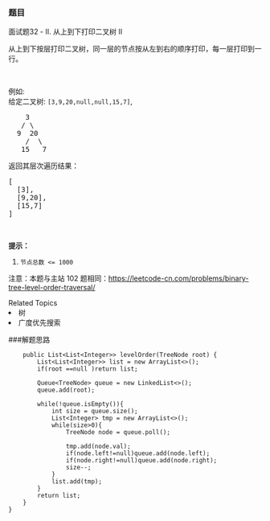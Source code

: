 ### 题目
面试题32 - II. 从上到下打印二叉树 II

<p>从上到下按层打印二叉树，同一层的节点按从左到右的顺序打印，每一层打印到一行。</p>

<p>&nbsp;</p>

<p>例如:<br>
给定二叉树:&nbsp;<code>[3,9,20,null,null,15,7]</code>,</p>

<pre>    3
   / \
  9  20
    /  \
   15   7
</pre>

<p>返回其层次遍历结果：</p>

<pre>[
  [3],
  [9,20],
  [15,7]
]
</pre>

<p>&nbsp;</p>

<p><strong>提示：</strong></p>

<ol>
    <li><code>节点总数 &lt;= 1000</code></li>
</ol>

<p>注意：本题与主站 102 题相同：<a href="https://leetcode-cn.com/problems/binary-tree-level-order-traversal/">https://leetcode-cn.com/problems/binary-tree-level-order-traversal/</a></p>
<div><div>Related Topics</div><div><li>树</li><li>广度优先搜索</li></div></div>


###解题思路
```class Solution {
    public List<List<Integer>> levelOrder(TreeNode root) {
        List<List<Integer>> list = new ArrayList<>();
        if(root ==null )return list;

        Queue<TreeNode> queue = new LinkedList<>();
        queue.add(root);

        while(!queue.isEmpty()){
            int size = queue.size();
            List<Integer> tmp = new ArrayList<>();
            while(size>0){
                TreeNode node = queue.poll();

                tmp.add(node.val);
                if(node.left!=null)queue.add(node.left);
                if(node.right!=null)queue.add(node.right);
                size--;
            }
            list.add(tmp);
        }
        return list;
    }
}
```
